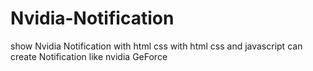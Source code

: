 # Nvidia-Notification
show Nvidia Notification with html css
with html css and javascript can create Notification like nvidia GeForce
